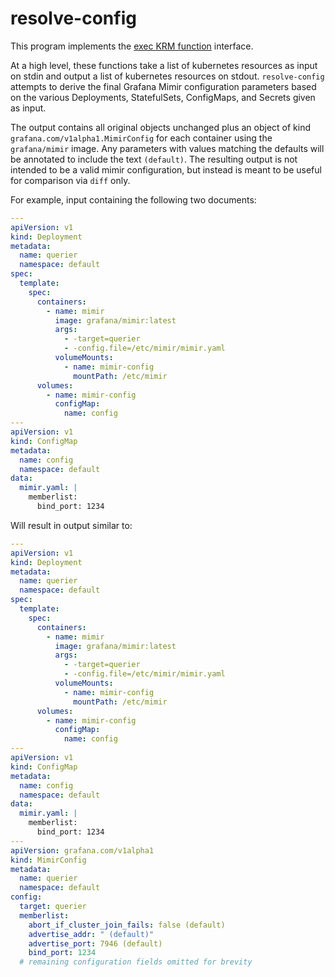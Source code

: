 # resolve-config

This program implements the [exec KRM function](https://kubectl.docs.kubernetes.io/guides/extending_kustomize/exec_krm_functions/) interface.

At a high level, these functions take a list of kubernetes resources as input on stdin and output a list of kubernetes resources on stdout.
`resolve-config` attempts to derive the final Grafana Mimir configuration parameters based on the various Deployments, StatefulSets, ConfigMaps, and Secrets given as input.

The output contains all original objects unchanged plus an object of kind `grafana.com/v1alpha1.MimirConfig` for each container using the `grafana/mimir` image.
Any parameters with values matching the defaults will be annotated to include the text `(default)`.
The resulting output is not intended to be a valid mimir configuration, but instead is meant to be useful for comparison via `diff` only.

For example, input containing the following two documents:

```yaml
---
apiVersion: v1
kind: Deployment
metadata:
  name: querier
  namespace: default
spec:
  template:
    spec:
      containers:
        - name: mimir
          image: grafana/mimir:latest
          args:
            - -target=querier
            - -config.file=/etc/mimir/mimir.yaml
          volumeMounts:
            - name: mimir-config
              mountPath: /etc/mimir
      volumes:
        - name: mimir-config
          configMap:
            name: config
---
apiVersion: v1
kind: ConfigMap
metadata:
  name: config
  namespace: default
data:
  mimir.yaml: |
    memberlist:
      bind_port: 1234
```

Will result in output similar to:

```yaml
---
apiVersion: v1
kind: Deployment
metadata:
  name: querier
  namespace: default
spec:
  template:
    spec:
      containers:
        - name: mimir
          image: grafana/mimir:latest
          args:
            - -target=querier
            - -config.file=/etc/mimir/mimir.yaml
          volumeMounts:
            - name: mimir-config
              mountPath: /etc/mimir
      volumes:
        - name: mimir-config
          configMap:
            name: config
---
apiVersion: v1
kind: ConfigMap
metadata:
  name: config
  namespace: default
data:
  mimir.yaml: |
    memberlist:
      bind_port: 1234
---
apiVersion: grafana.com/v1alpha1
kind: MimirConfig
metadata:
  name: querier
  namespace: default
config:
  target: querier
  memberlist:
    abort_if_cluster_join_fails: false (default)
    advertise_addr: " (default)"
    advertise_port: 7946 (default)
    bind_port: 1234
  # remaining configuration fields omitted for brevity
```
